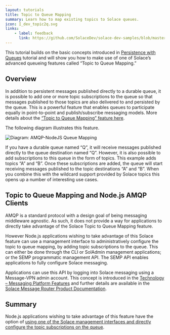 ```yaml
---
layout: tutorials
title: Topic to Queue Mapping
summary: Learn how to map existing topics to Solace queues.
icon: I_dev_topic2q.svg
links:
    - label: feedback
      link: https://github.com/SolaceDev/solace-dev-samples/blob/master/src/pages/tutorials/nodejs-amqp/topic-to-queue-mapping.md
---
```


This tutorial builds on the basic concepts introduced in [Persistence with Queues](../spersistence-with-queues/) tutorial and will show you how to make use of one of Solace’s advanced queueing features called “Topic to Queue Mapping.”

## Overview

In addition to persistent messages published directly to a durable queue, it is possible to add one or more topic subscriptions to the queue so that messages published to those topics are also delivered to and persisted by the queue. This is a powerful feature that enables queues to participate equally in point-to-point and publish/subscribe messaging models. More details about the [“Topic to Queue Mapping” feature here](https://docs.solace.com/PubSub-Basics/Core-Concepts.htm).

The following diagram illustrates this feature.

![Diagram: AMQP-NodeJS Queue Mapping](../../../images/diagrams/topic-to-queue-mapping-details.png)

If you have a durable queue named “Q”, it will receive messages published directly to the queue destination named “Q”. However, it is also possible to add subscriptions to this queue in the form of topics. This example adds topics “A” and “B”. Once these subscriptions are added, the queue will start receiving messages published to the topic destinations “A” and “B”. When you combine this with the wildcard support provided by Solace topics this opens up a number of interesting use cases.

## Topic to Queue Mapping and Node.js AMQP Clients

AMQP is a standard protocol with a design goal of being messaging middleware agnostic. As such, it does not provide a way for applications to directly take advantage of the Solace Topic to Queue Mapping feature.

However Node.js applications wishing to take advantage of this Solace feature can use a management interface to administratively configure the topic to queue mapping, by adding topic subscriptions to the queue. This can either be done through the CLI or SolAdmin management applications; or the SEMP programmatic management API. The SEMP API enables applications to fully configure Solace messaging.

Applications can use this API by logging into Solace messaging using a Message-VPN admin account. This concept is introduced in the [Technology – Messaging Platform Features](https://solace.com/products/tech/) and further details are available in the [Solace Message Router Product Documentation](https://docs.solace.com/SEMP/Using-SEMP-to-Manage-and-Monitor-Routers.htm).

## Summary

Node.js applications wishing to take advantage of this feature have the option of [using one of the Solace management interfaces and directly configure the topic subscriptions on the queue](https://docs.solace.com/PubSub-Basics/Core-Concepts.htm).